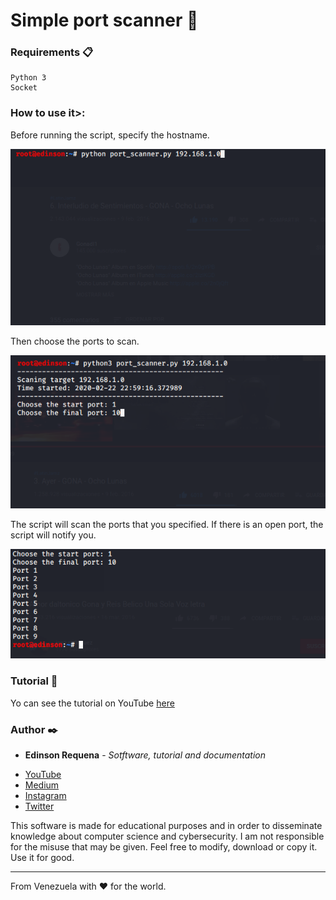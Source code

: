 # Simple port scanner 🚀

### Requirements 📋

```
Python 3
Socket
```

### How to use it>:

Before running the script, specify the hostname.

![alt text](https://raw.githubusercontent.com/EdinsonRequena/simple-port-scanner/master/scanner1.png)

Then choose the ports to scan.

![alt text](https://raw.githubusercontent.com/EdinsonRequena/simple-port-scanner/master/scanner2.png)

The script will scan the ports that you specified. If there is an open port, the script will notify you.

![alt text](https://raw.githubusercontent.com/EdinsonRequena/simple-port-scanner/master/scanner3.png)

### Tutorial 📖

Yo can see the tutorial on YouTube [here](https://www.youtube.com/channel/UCFXAiceHPFzk81Ooc25_QTg/featured)

### Author ✒️

* **Edinson Requena** - *Sotftware, tutorial and documentation* 
- [YouTube](https://www.youtube.com/channel/UCFXAiceHPFzk81Ooc25_QTg/featured)
- [Medium](https://medium.com/@edinsonrequena)
- [Instagram](https://instagram.com/edinsonrequena)
- [Twitter](https://twitter.com/requenaea)


This software is made for educational purposes and in order to disseminate knowledge about computer science and cybersecurity. I am not responsible for the misuse that may be given. Feel free to modify, download or copy it. 
Use it for good.

---
From Venezuela with ❤️ for the world.
